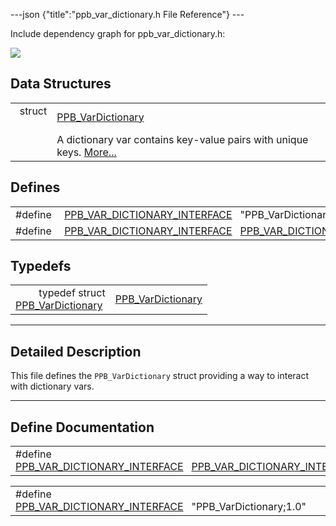 ---json {"title":"ppb\_var\_dictionary.h File Reference"} ---

Include dependency graph for ppb\_var\_dictionary.h:

![](/docs/native-client/pepper_dev/c/ppb__var__dictionary_8h__incl.png)

Data Structures
---------------

<table><tbody><tr class="odd"><td style="text-align: right;">struct  </td><td><a href="/docs/native-client/pepper_dev/c/struct_p_p_b___var_dictionary__1__0/" class="el">PPB_VarDictionary</a></td></tr><tr class="even"><td style="text-align: right;"> </td><td>A dictionary var contains key-value pairs with unique keys. <a href="/docs/native-client/pepper_dev/c/struct_p_p_b___var_dictionary__1__0#details">More...</a><br />
</td></tr></tbody></table>

Defines
-------

<table><tbody><tr class="odd"><td style="text-align: right;">#define </td><td><a href="/docs/native-client/pepper_dev/c/ppb__var__dictionary_8h#a33d58f4be531cacb629c9eb33ab8cdc2" class="el">PPB_VAR_DICTIONARY_INTERFACE</a>   "PPB_VarDictionary;1.0"</td></tr><tr class="even"><td style="text-align: right;">#define </td><td><a href="/docs/native-client/pepper_dev/c/ppb__var__dictionary_8h#ac9d41ef2449d860ee3b429c148bd6be9" class="el">PPB_VAR_DICTIONARY_INTERFACE</a>   <a href="/docs/native-client/pepper_dev/c/ppb__var__dictionary_8h#a33d58f4be531cacb629c9eb33ab8cdc2" class="el">PPB_VAR_DICTIONARY_INTERFACE</a></td></tr></tbody></table>

Typedefs
--------

<table><tbody><tr class="odd"><td style="text-align: right;">typedef struct<br />
<a href="/docs/native-client/pepper_dev/c/struct_p_p_b___var_dictionary__1__0/" class="el">PPB_VarDictionary</a> </td><td><a href="/docs/native-client/pepper_dev/c/group___interfaces#ga69826004b5c32232c9639090f3e1db2e" class="el">PPB_VarDictionary</a></td></tr></tbody></table>

------------------------------------------------------------------------

<span id="details" class="anchor" style="margin: 0;"></span>

Detailed Description
--------------------

This file defines the `PPB_VarDictionary` struct providing a way to interact with dictionary vars.

------------------------------------------------------------------------

Define Documentation
--------------------

<span id="ac9d41ef2449d860ee3b429c148bd6be9" class="anchor" style="margin: 0;"></span>

<table><tbody><tr class="odd"><td>#define <a href="/docs/native-client/pepper_dev/c/ppb__var__dictionary_8h#ac9d41ef2449d860ee3b429c148bd6be9" class="el">PPB_VAR_DICTIONARY_INTERFACE</a>   <a href="/docs/native-client/pepper_dev/c/ppb__var__dictionary_8h#a33d58f4be531cacb629c9eb33ab8cdc2" class="el">PPB_VAR_DICTIONARY_INTERFACE</a></td></tr></tbody></table>

<span id="a33d58f4be531cacb629c9eb33ab8cdc2" class="anchor" style="margin: 0;"></span>

<table><tbody><tr class="odd"><td>#define <a href="/docs/native-client/pepper_dev/c/ppb__var__dictionary_8h#a33d58f4be531cacb629c9eb33ab8cdc2" class="el">PPB_VAR_DICTIONARY_INTERFACE</a>   "PPB_VarDictionary;1.0"</td></tr></tbody></table>
